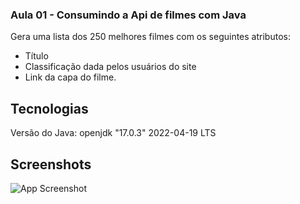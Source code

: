 
### Aula 01 -  Consumindo a Api  de filmes com Java 

Gera uma lista dos 250 melhores filmes  com  os seguintes atributos:
  
- Título
- Classificação dada pelos usuários do site
- Link da capa do filme.



## Tecnologias
Versão do Java: openjdk "17.0.3" 2022-04-19 LTS


## Screenshots

![App Screenshot](https://via.placeholder.com/468x300?text=App+Screenshot+Here)

